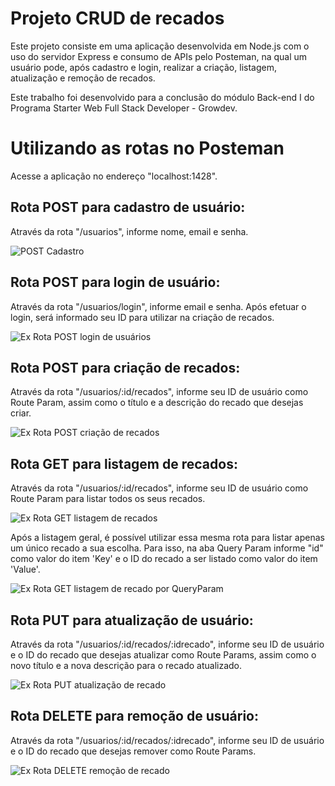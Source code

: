 # Projeto CRUD de recados

Este projeto consiste em uma aplicação desenvolvida em Node.js com o uso do servidor Express e consumo de APIs pelo Posteman, na qual um usuário pode, após cadastro e login, realizar a criação, listagem, atualização e remoção de recados. 

Este trabalho foi desenvolvido para a conclusão do módulo Back-end I do Programa Starter Web Full Stack Developer - Growdev.

# Utilizando as rotas no Posteman

Acesse a aplicação no endereço "localhost:1428".

## Rota POST para cadastro de usuário:

Através da rota "/usuarios", informe nome, email e senha. 

![POST Cadastro](https://github.com/LucianReal/Trabalho-Final-Growdev-Back-End-I/assets/107893316/49084ae3-7e2b-4df5-aa4f-6b9d195306d0)

## Rota POST para login de usuário:

Através da rota "/usuarios/login", informe email e senha. Após efetuar o login, será informado seu ID para utilizar na criação de recados.

![Ex Rota POST login de usuários](https://github.com/LucianReal/Trabalho-Final-Growdev-Back-End-I/assets/107893316/f0615178-bdae-4e12-9409-7089d3b343c7)

## Rota POST para criação de recados:

Através da rota "/usuarios/:id/recados", informe seu ID de usuário como Route Param, assim como o título e a descrição do recado que desejas criar.

![Ex Rota POST criação de recados](https://github.com/LucianReal/Trabalho-Final-Growdev-Back-End-I/assets/107893316/8e7faaa6-8b17-401a-8802-5ef0b11ac3a2)

## Rota GET para listagem de recados:

Através da rota "/usuarios/:id/recados", informe seu ID de usuário como Route Param para listar todos os seus recados.

![Ex Rota GET listagem de recados](https://github.com/LucianReal/Trabalho-Final-Growdev-Back-End-I/assets/107893316/ef1ee1a9-5854-4d54-ab65-7e3976707387)

Após a listagem geral, é possível utilizar essa mesma rota para listar apenas um único recado a sua escolha. Para isso, na aba Query Param informe "id" como valor do item 'Key' e o ID do recado a ser listado como valor do item 'Value'. 

![Ex Rota GET listagem de recado por QueryParam](https://github.com/LucianReal/Trabalho-Final-Growdev-Back-End-I/assets/107893316/4d769527-01ad-4240-8286-704fb0fe5040)

## Rota PUT para atualização de usuário:

Através da rota "/usuarios/:id/recados/:idrecado", informe seu ID de usuário e o ID do recado que desejas atualizar como Route Params, assim como o novo título e a nova descrição para o recado atualizado.

![Ex Rota PUT atualização de recado](https://github.com/LucianReal/Trabalho-Final-Growdev-Back-End-I/assets/107893316/8faf2705-304c-43b8-9290-3eef799af842)

## Rota DELETE para remoção de usuário:

Através da rota "/usuarios/:id/recados/:idrecado", informe seu ID de usuário e o ID do recado que desejas remover como Route Params.

![Ex Rota DELETE remoção de recado](https://github.com/LucianReal/Trabalho-Final-Growdev-Back-End-I/assets/107893316/68e88b6c-8d01-4c96-ab12-6d24e5ec1259)
